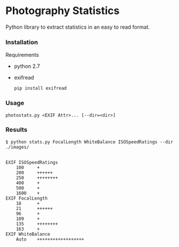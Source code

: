 # Photography Statistics

Python library to extract statistics in an easy to read format.

### Installation

Requirements

* python 2.7
* exifread

	```pip install exifread```


### Usage

```photostats.py <EXIF Attr>... [--dir=<dir>] ```

### Results

```
$ python stats.py FocalLength WhiteBalance ISOSpeedRatings --dir ./images/


EXIF ISOSpeedRatings
    100     +
    200     ++++++
    250     ++++++++
    400     +
    500     +
    1600    +
EXIF FocalLength
    18      +
    21      ++++++
    96      +
    109     +
    135     ++++++++
    163     +
EXIF WhiteBalance
    Auto    ++++++++++++++++++

```
